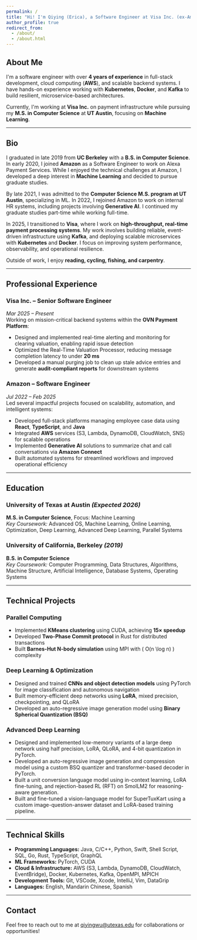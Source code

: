 ```yaml
---
permalink: /
title: "Hi! I'm Qiying (Erica), a Software Engineer at Visa Inc. (ex-Amazonian) and Graduate Student at UT Austin"
author_profile: true
redirect_from: 
  - /about/
  - /about.html
---
```


## About Me

I'm a software engineer with over **4 years of experience** in full-stack development, cloud computing (**AWS**), and scalable backend systems. I have hands-on experience working with **Kubernetes**, **Docker**, and **Kafka** to build resilient, microservice-based architectures.

Currently, I'm working at **Visa Inc.** on payment infrastructure while pursuing my **M.S. in Computer Science** at **UT Austin**, focusing on **Machine Learning**.

---

## Bio

I graduated in late 2019 from **UC Berkeley** with a **B.S. in Computer Science**. In early 2020, I joined **Amazon** as a Software Engineer to work on Alexa Payment Services. While I enjoyed the technical challenges at Amazon, I developed a deep interest in **Machine Learning** and decided to pursue graduate studies.

By late 2021, I was admitted to the **Computer Science M.S. program at UT Austin**, specializing in ML. In 2022, I rejoined Amazon to work on internal HR systems, including projects involving **Generative AI**. I continued my graduate studies part-time while working full-time.

In 2025, I transitioned to **Visa**, where I work on **high-throughput, real-time payment processing systems**. My work involves building reliable, event-driven infrastructure using **Kafka**, and deploying scalable microservices with **Kubernetes** and **Docker**. I focus on improving system performance, observability, and operational resilience.

Outside of work, I enjoy **reading, cycling, fishing, and carpentry**.

---

## Professional Experience

### Visa Inc. – Senior Software Engineer  
*Mar 2025 – Present*  
Working on mission-critical backend systems within the **OVN Payment Platform**:
- Designed and implemented real-time alerting and monitoring for clearing valuation, enabling rapid issue detection
- Optimized the Real-Time Valuation Processor, reducing message completion latency to under **20 ms**
- Developed a manual purging job to clean up stale advice entries and generate **audit-compliant reports** for downstream systems

### Amazon – Software Engineer  
*Jul 2022 – Feb 2025*  
Led several impactful projects focused on scalability, automation, and intelligent systems:
- Developed full-stack platforms managing employee case data using **React**, **TypeScript**, and **Java**
- Integrated **AWS** services (S3, Lambda, DynamoDB, CloudWatch, SNS) for scalable operations
- Implemented **Generative AI** solutions to summarize chat and call conversations via **Amazon Connect**
- Built automated systems for streamlined workflows and improved operational efficiency

---

## Education

### University of Texas at Austin *(Expected 2026)*  
**M.S. in Computer Science**, Focus: Machine Learning  
*Key Coursework:* Advanced OS, Machine Learning, Online Learning, Optimization, Deep Learning, Advanced Deep Learning, Parallel Systems

### University of California, Berkeley *(2019)*  
**B.S. in Computer Science**  
*Key Coursework:* Computer Programming, Data Structures, Algorithms, Machine Structure, Artificial Intelligence, Database Systems, Operating Systems

---

## Technical Projects

### Parallel Computing
- Implemented **KMeans clustering** using CUDA, achieving **15× speedup**
- Developed **Two-Phase Commit protocol** in Rust for distributed transactions
- Built **Barnes-Hut N-body simulation** using MPI with \( O(n \log n) \) complexity

### Deep Learning & Optimization
- Designed and trained **CNNs and object detection models** using PyTorch for image classification and autonomous navigation
- Built memory-efficient deep networks using **LoRA**, mixed precision, checkpointing, and QLoRA
- Developed an auto-regressive image generation model using **Binary Spherical Quantization (BSQ)**

### Advanced Deep Learning
- Designed and implemented low-memory variants of a large deep network using half precision, LoRA, QLoRA, and 4-bit quantization in PyTorch.
- Developed an auto-regressive image generation and compression model using a custom BSQ quantizer and transformer-based decoder in PyTorch.
- Built a unit conversion language model using in-context learning, LoRA fine-tuning, and rejection-based RL (RFT) on SmolLM2 for reasoning-aware generation.
- Built and fine-tuned a vision-language model for SuperTuxKart using a custom image-question-answer dataset and LoRA-based training pipeline.

---

## Technical Skills

- **Programming Languages:** Java, C/C++, Python, Swift, Shell Script, SQL, Go, Rust, TypeScript, GraphQL  
- **ML Frameworks:** PyTorch, CUDA  
- **Cloud & Infrastructure:** AWS (S3, Lambda, DynamoDB, CloudWatch, EventBridge), Docker, Kubernetes, Kafka, OpenMPI, MPICH  
- **Development Tools:** Git, VSCode, Xcode, IntelliJ, Vim, DataGrip  
- **Languages:** English, Mandarin Chinese, Spanish

---

## Contact

Feel free to reach out to me at [qiyingwu@utexas.edu](mailto:qiyingwu@utexas.edu) for collaborations or opportunities!
